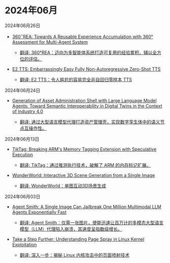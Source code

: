 # 2024年06月

2024年06月26日

- [360$^\circ$REA: Towards A Reusable Experience Accumulation with 360° Assessment for Multi-Agent System](2024年06月26日/360$^\circ$REA_Towards_A_Reusable_Experience_Accumulation_with_360°_Assessment_for_Multi-Agent_System.md)

    - [翻译: 360°REA：迈向为多智能体系统打造可复用的经验累积，辅以全方位的评估。](2024年06月26日/360$^\circ$REA_Towards_A_Reusable_Experience_Accumulation_with_360°_Assessment_for_Multi-Agent_System.md)

- [E2 TTS: Embarrassingly Easy Fully Non-Autoregressive Zero-Shot TTS](2024年06月26日/E2_TTS_Embarrassingly_Easy_Fully_Non-Autoregressive_Zero-Shot_TTS.md)

    - [翻译: E2 TTS：令人尴尬的容易完全非自回归零样本 TTS](2024年06月26日/E2_TTS_Embarrassingly_Easy_Fully_Non-Autoregressive_Zero-Shot_TTS.md)

2024年06月24日

- [Generation of Asset Administration Shell with Large Language Model Agents: Toward Semantic Interoperability in Digital Twins in the Context of Industry 4.0](2024年06月24日/Generation_of_Asset_Administration_Shell_with_Large_Language_Model_Agents_Toward_Semantic_Interoperability_in_Digital_Twins_in_the_Context_of_Industry_4.0.md)

    - [翻译: 通过大型语言模型代理打造资产管理壳，实现数字孪生体中的语义节点互操作性。](2024年06月24日/Generation_of_Asset_Administration_Shell_with_Large_Language_Model_Agents_Toward_Semantic_Interoperability_in_Digital_Twins_in_the_Context_of_Industry_4.0.md)

2024年06月13日

- [TikTag: Breaking ARM's Memory Tagging Extension with Speculative Execution](2024年06月13日/TikTag_Breaking_ARM's_Memory_Tagging_Extension_with_Speculative_Execution.md)

    - [翻译: TikTag：通过推测执行技术，破解了 ARM 的内存标记扩展。](2024年06月13日/TikTag_Breaking_ARM's_Memory_Tagging_Extension_with_Speculative_Execution.md)

- [WonderWorld: Interactive 3D Scene Generation from a Single Image](2024年06月13日/WonderWorld_Interactive_3D_Scene_Generation_from_a_Single_Image.md)

    - [翻译: WonderWorld：单图互动3D场景生成](2024年06月13日/WonderWorld_Interactive_3D_Scene_Generation_from_a_Single_Image.md)

2024年06月03日

- [Agent Smith: A Single Image Can Jailbreak One Million Multimodal LLM Agents Exponentially Fast](2024年06月03日/Agent_Smith_A_Single_Image_Can_Jailbreak_One_Million_Multimodal_LLM_Agents_Exponentially_Fast.md)

    - [翻译: Agent Smith：仅需一张图片，便能迅速让百万计的多模态大型语言模型（LLM）代理陷入崩溃，其速度呈指数级增长。](2024年06月03日/Agent_Smith_A_Single_Image_Can_Jailbreak_One_Million_Multimodal_LLM_Agents_Exponentially_Fast.md)

- [Take a Step Further: Understanding Page Spray in Linux Kernel Exploitation](2024年06月03日/Take_a_Step_Further_Understanding_Page_Spray_in_Linux_Kernel_Exploitation.md)

    - [翻译: 深入一步：揭秘 Linux 内核攻击中的页面喷射技术](2024年06月03日/Take_a_Step_Further_Understanding_Page_Spray_in_Linux_Kernel_Exploitation.md)